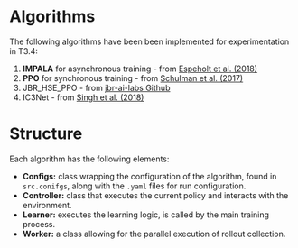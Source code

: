 # Algorithms

The following algorithms have been been implemented for experimentation in T3.4: 
1. **IMPALA** for asynchronous training - from [Espeholt et al. (2018)](https://arxiv.org/abs/1802.01561)
2. **PPO** for synchronous training - from [Schulman et al. (2017)](https://arxiv.org/abs/1707.06347)
3. JBR_HSE_PPO - from [jbr-ai-labs Github](https://github.com/jbr-ai-labs/NeurIPS2020-Flatland-Competition-Solution)
4. IC3Net - from [Singh et al. (2018)](https://arxiv.org/abs/1812.09755)

# Structure
Each algorithm has the following elements: 
- **Configs:** class wrapping the configuration of the algorithm, found in ``src.conifgs``, along with the ``.yaml`` files for run configuration.
- **Controller:** class that executes the current policy and interacts with the environment.
- **Learner:** executes the learning logic, is called by the main training process.
- **Worker:** a class allowing for the parallel execution of rollout collection.